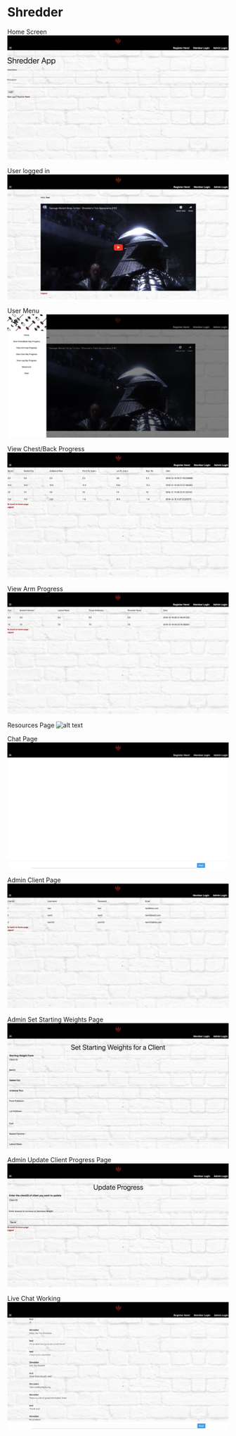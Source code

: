 # Shredder
Home Screen
![alt text](https://github.com/Sagbeh/Shredder/blob/master/static/Images/Screen%20Shot%202018-12-20%20at%203.12.45%20AM.png)

User logged in
![alt text](https://github.com/Sagbeh/Shredder/blob/master/static/Images/Screen%20Shot%202018-12-20%20at%203.13.06%20AM.png)

User Menu
![alt text](https://github.com/Sagbeh/Shredder/blob/master/static/Images/Screen%20Shot%202018-12-20%20at%203.13.16%20AM.png)

View Chest/Back Progress
![alt text](https://github.com/Sagbeh/Shredder/blob/master/static/Images/Screen%20Shot%202018-12-20%20at%203.13.28%20AM.png)

View Arm Progress
![alt text](https://github.com/Sagbeh/Shredder/blob/master/static/Images/Screen%20Shot%202018-12-20%20at%203.13.42%20AM.png)

Resources Page
![alt text](https://github.com/Sagbeh/Shredder/blob/master/static/Images/Screen%20Shot%202018-12-20%20at%203.13.56%20AM.png)

Chat Page
![alt text](https://github.com/Sagbeh/Shredder/blob/master/static/Images/Screen%20Shot%202018-12-20%20at%203.14.11%20AM.png)

Admin Client Page
![alt text](https://github.com/Sagbeh/Shredder/blob/master/static/Images/Screen%20Shot%202018-12-20%20at%203.14.41%20AM.png)

Admin Set Starting Weights Page
![alt text](https://github.com/Sagbeh/Shredder/blob/master/static/Images/Screen%20Shot%202018-12-20%20at%203.14.51%20AM.png)

Admin Update Client Progress Page
![alt text](https://github.com/Sagbeh/Shredder/blob/master/static/Images/Screen%20Shot%202018-12-20%20at%203.15.08%20AM.png)

Live Chat Working
![alt text](https://github.com/Sagbeh/Shredder/blob/master/static/Images/Screen%20Shot%202018-12-20%20at%203.17.33%20AM.png)
